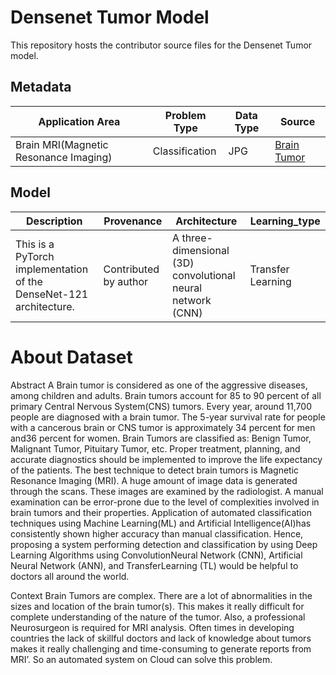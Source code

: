 # Densenet Tumor Model
This repository hosts the contributor source files for the Densenet Tumor model. 

## Metadata

|Application Area|Problem Type|Data Type|Source     
| ----------- | -----------| ----------- | ----------- 
|Brain MRI(Magnetic Resonance Imaging)|Classification|JPG|[Brain Tumor](https://gesundai-medical-images.s3.eu-west-1.amazonaws.com/private/Brain-Tumor-Classification-Dataset/Brain-Tumor-Classification-Dataset.zip?response-content-disposition=attachment&X-Amz-Security-Token=IQoJb3JpZ2luX2VjEEMaCWV1LXdlc3QtMyJFMEMCH2AEpQgRmf1mMhJ3UBXLMmCNtWWgt68sVcio%2FwoG%2BY8CIGCg%2BnMzQ8FUd2yelERQOkvEBgKRGECEmNS8wZOKQg8sKogDCNz%2F%2F%2F%2F%2F%2F%2F%2F%2F%2FwEQABoMMDU3Njk3NTYwNjM4IgxCtotggx3HS44SSfMq3AJk4n1BadpSMqPu0s2NjSLLYVd7jowHrTxRtiAZmxvuKdehDQrn2zLDfP0naZz3TAnntlTifyHzQWON5RETw8ySD%2BGTX5cH5rPIGZaXDQFc6CaF5A4UBY8PaEuYrcXY%2B6X5dn6EcalEQ%2BoUsgV6wXwOTZpiVin6ecH4RU4Ns7uJlKPEZBMsmoVYj08%2F3feZbhtPGMCSohukIBYCPKDaJchQjx%2FdGYkvpjZjw1hVOTn3zxEbThnprGQI3G65Ifdm6a7iax84NQKlICaZ%2FcaDdEb6R3zFdA%2FcPUdxqpL6P0KfUxMFCyCz7SwWz2MDBE0gzDE7agVAQ%2BwJi6Pc6EiaHG17qqV2ljX7MM35Du1rgLbwudP6jBwhDZtQSG%2BJ7m7swnyvPFp6Lxakjb1KbHNNJn14Qkc%2B%2BfDfEao4nZTEGSxKMLVQYAARPSm9N%2F25CZFxUKhEBADuJ6ahBwDdUJYwuv7BkgY6tQLhpM8mVrxjhv5Exz5s6D3rL%2FdEsJ1rmPXdtPq6eGSgI9H8L1NPob3b4klZ707D59ikozbhaX2L%2BLPKAO8cDYpwCYW0e3tIsDm4QvGX%2BEAVYgZbIJuUG4RUAxhW9P%2B%2FRTLa2SvMVrr%2BZHrf2aDjXK1x2GQE8yBX%2FFZF9Z4BcVdsgd%2BgcUTQ31svD3oxurgh87B4D3cjhjRxx0p50zrdMc6pEJozR6LrMgD1RMf%2BcldSmOYTezmlzpPZDkYQJm9qhJec0nRCstXn819A8GDhgFujcoUo0giLHfHfoo0I3twsw68JfDEbV%2FnNVO31uybilbU%2FcgaDkzy2dNQUg1OwU%2BA%2F1sCJZd03RDkUdyXfsK7x4E33TedvjvIWlgiqQRXXc9Du%2BiLRU7INjm0x9zexuWFK7hkUDWk%3D&X-Amz-Algorithm=AWS4-HMAC-SHA256&X-Amz-Date=20220408T193845Z&X-Amz-SignedHeaders=host&X-Amz-Expires=299&X-Amz-Credential=ASIAQ23YK5A7IXNCNGPA%2F20220408%2Feu-west-1%2Fs3%2Faws4_request&X-Amz-Signature=62bb7f694fccde9789056fe0e6c1c207e23fa0b17344bc293aafc93c09001e19)|0.3|[Model](https://gesundai-public-models.s3.eu-west-1.amazonaws.com/DenseNet_100/DenseNet100_Tumor.zip?response-content-disposition=attachment&X-Amz-Security-Token=IQoJb3JpZ2luX2VjEEMaCWV1LXdlc3QtMyJFMEMCH2AEpQgRmf1mMhJ3UBXLMmCNtWWgt68sVcio%2FwoG%2BY8CIGCg%2BnMzQ8FUd2yelERQOkvEBgKRGECEmNS8wZOKQg8sKogDCNz%2F%2F%2F%2F%2F%2F%2F%2F%2F%2FwEQABoMMDU3Njk3NTYwNjM4IgxCtotggx3HS44SSfMq3AJk4n1BadpSMqPu0s2NjSLLYVd7jowHrTxRtiAZmxvuKdehDQrn2zLDfP0naZz3TAnntlTifyHzQWON5RETw8ySD%2BGTX5cH5rPIGZaXDQFc6CaF5A4UBY8PaEuYrcXY%2B6X5dn6EcalEQ%2BoUsgV6wXwOTZpiVin6ecH4RU4Ns7uJlKPEZBMsmoVYj08%2F3feZbhtPGMCSohukIBYCPKDaJchQjx%2FdGYkvpjZjw1hVOTn3zxEbThnprGQI3G65Ifdm6a7iax84NQKlICaZ%2FcaDdEb6R3zFdA%2FcPUdxqpL6P0KfUxMFCyCz7SwWz2MDBE0gzDE7agVAQ%2BwJi6Pc6EiaHG17qqV2ljX7MM35Du1rgLbwudP6jBwhDZtQSG%2BJ7m7swnyvPFp6Lxakjb1KbHNNJn14Qkc%2B%2BfDfEao4nZTEGSxKMLVQYAARPSm9N%2F25CZFxUKhEBADuJ6ahBwDdUJYwuv7BkgY6tQLhpM8mVrxjhv5Exz5s6D3rL%2FdEsJ1rmPXdtPq6eGSgI9H8L1NPob3b4klZ707D59ikozbhaX2L%2BLPKAO8cDYpwCYW0e3tIsDm4QvGX%2BEAVYgZbIJuUG4RUAxhW9P%2B%2FRTLa2SvMVrr%2BZHrf2aDjXK1x2GQE8yBX%2FFZF9Z4BcVdsgd%2BgcUTQ31svD3oxurgh87B4D3cjhjRxx0p50zrdMc6pEJozR6LrMgD1RMf%2BcldSmOYTezmlzpPZDkYQJm9qhJec0nRCstXn819A8GDhgFujcoUo0giLHfHfoo0I3twsw68JfDEbV%2FnNVO31uybilbU%2FcgaDkzy2dNQUg1OwU%2BA%2F1sCJZd03RDkUdyXfsK7x4E33TedvjvIWlgiqQRXXc9Du%2BiLRU7INjm0x9zexuWFK7hkUDWk%3D&X-Amz-Algorithm=AWS4-HMAC-SHA256&X-Amz-Date=20220408T194006Z&X-Amz-SignedHeaders=host&X-Amz-Expires=300&X-Amz-Credential=ASIAQ23YK5A7IXNCNGPA%2F20220408%2Feu-west-1%2Fs3%2Faws4_request&X-Amz-Signature=b81cc437abff5a869d92b68fa2490f4e26580401e38c4d9ba1794a431cb14815)


## Model

|Description|Provenance |Architecture|Learning_type
| ----------- | ----------- |-----------  | ----------- |
|This is a PyTorch implementation of the DenseNet-121 architecture.|Contributed by author|A three-dimensional (3D) convolutional neural network (CNN)|Transfer Learning|

# About Dataset

Abstract
A Brain tumor is considered as one of the aggressive diseases, among children and adults. Brain tumors account for 85 to 90 percent of all primary Central Nervous System(CNS) tumors. Every year, around 11,700 people are diagnosed with a brain tumor. The 5-year survival rate for people with a cancerous brain or CNS tumor is approximately 34 percent for men and36 percent for women. Brain Tumors are classified as: Benign Tumor, Malignant Tumor, Pituitary Tumor, etc. Proper treatment, planning, and accurate diagnostics should be implemented to improve the life expectancy of the patients. The best technique to detect brain tumors is Magnetic Resonance Imaging (MRI). A huge amount of image data is generated through the scans. These images are examined by the radiologist. A manual examination can be error-prone due to the level of complexities involved in brain tumors and their properties.
Application of automated classification techniques using Machine Learning(ML) and Artificial Intelligence(AI)has consistently shown higher accuracy than manual classification. Hence, proposing a system performing detection and classification by using Deep Learning Algorithms using ConvolutionNeural Network (CNN), Artificial Neural Network (ANN), and TransferLearning (TL) would be helpful to doctors all around the world.

Context
Brain Tumors are complex. There are a lot of abnormalities in the sizes and location of the brain tumor(s). This makes it really difficult for complete understanding of the nature of the tumor. Also, a professional Neurosurgeon is required for MRI analysis. Often times in developing countries the lack of skillful doctors and lack of knowledge about tumors makes it really challenging and time-consuming to generate reports from MRI’. So an automated system on Cloud can solve this problem.

